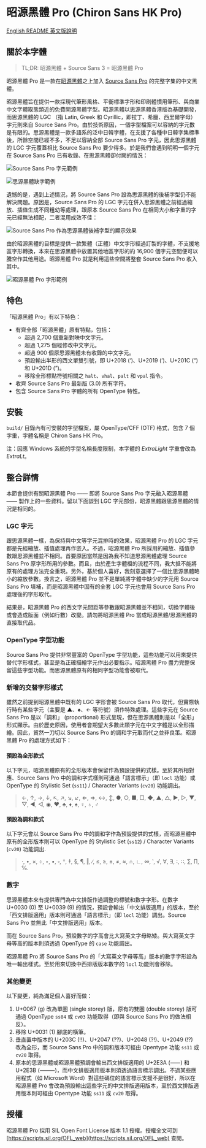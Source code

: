 昭源黑體 Pro (Chiron Sans HK Pro)
==================

[English README 英文版說明](README.md)

## 關於本字體

> TL;DR: 昭源黑體 + Source Sans 3 = 昭源黑體 Pro

昭源黑體 Pro 是一款在[昭源黑體](https://github.com/chiron-fonts/chiron-sans-hk)之上加入 [Source Sans Pro](https://github.com/adobe-fonts/source-sans-pro/) 的完整字集的中文黑體。

昭源黑體旨在提供一款採現代筆形風格、平衡標準字形和印刷體慣用筆形、與商業中文字體取態類近的免費開源黑體字型。昭源黑體以思源黑體香港版為基礎開發，而思源黑體的 LGC （指 Latin, Greek 和 Cyrillic，即拉丁、希臘、西里爾字母）字元則來自 Source Sans Pro。由於技術原因，一個字型檔案可以容納的字元數是有限的。思源黑體是一款多語系的泛中日韓字體，在支援了各種中日韓字集標準後，所餘空間已經不多，不足以容納全部 Source Sans Pro 字元，因此思源黑體的 LGC 字元覆蓋相比 Source Sans Pro 要少得多。於是我們會遇到明明一個字元在 Source Sans Pro 已有收錄、在思源黑體卻付闕的情況：

![Source Sans Pro 字元範例](doc/source-sans-pro-sample.png "Source Sans Pro 字元範例")

![思源黑體缺字範例](doc/source-han-sans-missing-chars-sample.png "思源黑體缺字範例")

遺憾的是，遇到上述情況，將 Source Sans Pro 設為思源黑體的後補字型仍不能解決問題。原因是，Source Sans Pro 的 LGC 字元在併入思源黑體之前經過縮放、插值生成不同粗幼等處理，跟原本 Source Sans Pro 在相同大小和字重的字元已經無法相配，二者混用成效不佳：

![Source Sans Pro 作為思源黑體後補字型的顯示效果](doc/source-sans-fallback-sample.png "Source Sans Pro 作為思源黑體後補字型的顯示效果")

由於昭源黑體的目標是提供一款繁體（正體）中文字形經過訂製的字體，不支援地區字形轉換，本來在思源黑體中放置其他地區字形的約 16,900 個字元空間便可以騰空作其他用途。昭源黑體 Pro 就是利用這些空間將整套 Source Sans Pro 收入其中。

![昭源黑體 Pro 字形範例](doc/chiron-sans-hk-pro-sample.png "昭源黑體 Pro 字形範例")

## 特色

「昭源黑體 Pro」有以下特色：

* 有齊全部「昭源黑體」原有特點，包括：
  - 超過 2,700 個重新對映中文字元。
  - 超過 1,275 個經修改中文字元。
  - 超過 900 個原思源黑體未有收錄的中文字元。
  - 預設輸出半形的西文單雙引號，即 U+2018 (‘)、U+2019 (’)、U+201C (“) 和 U+201D (”)。
  - 移除全形標點符號相關之 `halt`、`vhal`、`palt` 和 `vpal` 指令。
* 收齊 Source Sans Pro 最新版 (3.0) 所有字符。
* 包含 Source Sans Pro 字體的所有 OpenType 特性。

## 安裝

`build/` 目錄內有可安裝的字型檔案，屬 OpenType/CFF (OTF) 格式，包含 7 個字重，字體名稱是 Chiron Sans HK Pro。

注：因應 Windows 系統的字型名稱長度限制，本字體的 _ExtraLight_ 字重會改為 _ExtraLt_。

## 整合詳情

本節會提供有關昭源黑體 Pro ―― 即將 Source Sans Pro 字元融入昭源黑體 ―― 製作上的一些資料。留以下面談到 LGC 字元部份，昭源黑體跟思源黑體的情況是相同的。

### LGC 字元

跟思源黑體一樣，為保持與中文等字元混排時的效果，昭源黑體 Pro 的 LGC 字元都是先經縮放、插值處理再作嵌入。不過，昭源黑體 Pro 所採用的縮放、插值參數跟思源黑體並不相同。首要原因當然是因為我不知道思源黑體處理 Source Sans Pro 原字形所用的參數。而且，由於產生字體檔的流程不同，我大抵不能將原有的處理方法完全重現。另外，基於個人喜好，我刻意選擇了一個比思源黑體略小的縮放參數。換言之，昭源黑體 Pro 並不是單純將字體中缺少的字元用 Source Sans Pro 填補，而是昭源黑體中固有的全套 LGC 字元也會用 Source Sans Pro 處理後的字形取代。

結果是，昭源黑體 Pro 的西文字元間距等參數跟昭源黑體並不相同，切換字體後或會造成版面（例如行數）改變。請勿將昭源黑體 Pro 當成昭源黑體/思源黑體的直接取代品。

### OpenType 字型功能

Source Sans Pro 提供非常豐富的 OpenType 字型功能，這些功能可以用來提供替代字形樣式，甚至是為正確描繪字元作出必要指示。昭源黑體 Pro 盡力完整保留這些字型功能。而思源黑體原有的相同字型功能會被取代。

### 新增的交替字形樣式

雖然之前提到昭源黑體中既有的 LGC 字形會被 Source Sans Pro 取代，但實際執行時有某些字元（主要是 ▲、♠、← 等符號）須作特殊處理。這些字元在 Source Sans Pro 是以「調和」 (proportional) 形式呈現，但在思源黑體則是以「全形」形式顯示。由於歷史原因，使用者會期望大多數此類字元在中文字體是以全形描繪。因此，貿然一刀切以 Source Sans Pro 的調和字元取而代之並非良策。昭源黑體 Pro 的處理方式如下：

#### 預設為全形款式

以下字元，昭源黑體原有的全形版本會保留作為預設提供的式樣。至於其所相對應、Source Sans Pro 中的調和字式樣則可通過「語言標示」（即 `locl` 功能）或 OpenType 的 Stylistic Set (`ss11`) / Character Variants (`cv20`) 功能調出。

> ←, ↑, →, ↓, ↖, ↗, ↘, ↙, ⇐, ⇒, ↔, ↕, ●, ○, ■, □, ◆, ▲, △, ▶, ▷, ▼, ▽, ◀, ◁, ◉, ♥, ♣, ♦, ♠, ♀, ♁, ♂

#### 預設為調和款式

以下字元會以 Source Sans Pro 中的調和字作為預設提供的式樣，而昭源黑體中原有的全形版本則可以 OpenType 的 Stylistic Set (`ss12`) / Character Variants (`cv20`) 功能調出.

> ·, •, ×, ÷, ◦, ▪, ▫, †, ‡, §, ¶, ‖, ∕, ≤, ≥, ±, ≠, ≈, ∩, ∟, ∞, ‵, √, ∀, ∃, ∶, ∷, ∑, ∏, ℅.

### 數字

思源黑體本來有提供專門為中文排版作過調整的標號和數字字形。在數字 U+0030 (0) 至 U+0039 (9) 的情況，預設會輸出「中文排版適用」的版本，至於「西文排版適用」版本則可通過「語言標示」（即 `locl` 功能）調出。Source Sans Pro 並無此「中文排版適用」版本。

而在 Source Sans Pro，預設數字的字高會比大寫英文字母略矮。與大寫英文字母等高的版本則須透過 OpenType 的 `case` 功能調出。

昭源黑體 Pro 將 Source Sans Pro 的「大寫英文字母等高」版本的數字字形設為唯一輸出樣式。至於用來切換中西排版版本數字的 `locl` 功能則會移除。

### 其他變更

以下變更，純為滿足個人喜好而做：

1. U+0067 (g) 改為單圈 (single storey) 版，原有的雙圈 (double storey) 版可通過 OpenType `ss04` 或 `cv03` 功能取得（即與 Source Sans Pro 的做法相反）。
2. 移除 U+0031 (1) 腳底的橫筆。
3. 垂直置中版本的 U+203C (‼)、U+2047 (⁇)、U+2048 (⁈)、U+2049 (⁉) 改為全形，而 Source Sans Pro 中的調和版本可經由 Opentype 功能 `ss11` 或 `cv20` 取得。
4. 原本的思源黑體或昭源黑體預調會輸出西文排版適用的 U+2E3A (⸺) 和 U+2E3B (⸻)，而中文排版適用版本則須透過語言標示調出。不過某些應用程式（如 Microsoft Word）對這些碼位的語言標示支援不是很好，所以在昭源黑體 Pro 會改為預設輸出這些字元的中文排版適用版本，至於西文排版適用版本則可經由 Opentype 功能 `ss11` 或 `cv20` 取得。

## 授權

昭源黑體 Pro 採用 SIL Open Font License 版本 1.1 授權。授權全文可到 [https://scripts.sil.org/OFL_web](https://scripts.sil.org/OFL_web) 查閱。
